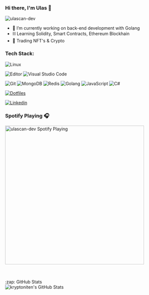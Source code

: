 ### Hi there, I'm Ulas 👋



<p align="left"> <img src="https://komarev.com/ghpvc/?username=ulascan-dev&label=Profile%20views&color=0e75b6&style=flat" alt="ulascan-dev" /> </p>


- 🌱 I’m currently working on back-end development with Golang
- ⛓ Learning Solidity, Smart Contracts, Ethereum Blockhain
- 💎 Trading NFT's & Crypto 







### Tech Stack:
![Linux](https://img.shields.io/badge/Linux-FCC624?style=for-the-badge&logo=linux&logoColor=black)


![Editor](https://img.shields.io/badge/VIM-%2311AB00.svg?style=for-the-badge&logo=vim&logoColor=white)
![Visual Studio Code](https://img.shields.io/badge/VisualStudioCode-0078d7.svg?style=for-the-badge&logo=visual-studio-code&logoColor=white)

![Git](https://img.shields.io/badge/git-%23F05033.svg?style=for-the-badge&logo=git&logoColor=white)
![MongoDB](https://img.shields.io/badge/MongoDB-%234ea94b.svg?style=for-the-badge&logo=mongodb&logoColor=white)
![Redis](https://img.shields.io/badge/redis-%23DD0031.svg?style=for-the-badge&logo=redis&logoColor=white)
![Golang](https://img.shields.io/badge/Go-00ADD8?style=for-the-badge&logo=go&logoColor=white)
![JavaScript](https://img.shields.io/badge/javascript-%23323330.svg?style=for-the-badge&logo=javascript&logoColor=%23F7DF1E)
![C#](https://img.shields.io/badge/c%23-%23239120.svg?style=for-the-badge&logo=c-sharp&logoColor=white)



[![Dotfiles](https://img.shields.io/badge/Setup-Dotfiles-blue?style=flat-square&logo=when-i-work&logoColor=white)](https://github.com/ulascan-dev/dotfiles)

[![Linkedin](https://img.shields.io/badge/linkedin%20-%230077B5.svg?&style=for-the-badge&logo=linkedin&logoColor=white)](https://www.linkedin.com/in/ulascansenturk/)
<br/>

### Spotify Playing 🎧

[<img src="https://novatorem-nu-ruddy.vercel.app/api/spotify" alt="ulascan-dev Spotify Playing" width="450" />](https://open.spotify.com/user/ngkaijgyhxybpa8dj58w5t8ys)


<br />
<br />



  <summary>:zap: GitHub Stats</summary>

  <img align="left" alt="kryptoniten's GitHub Stats" src="https://github-readme-stats.vercel.app/api?username=ulascansenturk&theme=blue-green" />
  
  

[instagram]: https://instagram.com/ulascansenturk
[linkedin]: https://linkedin.com/in/ulascansenturk
